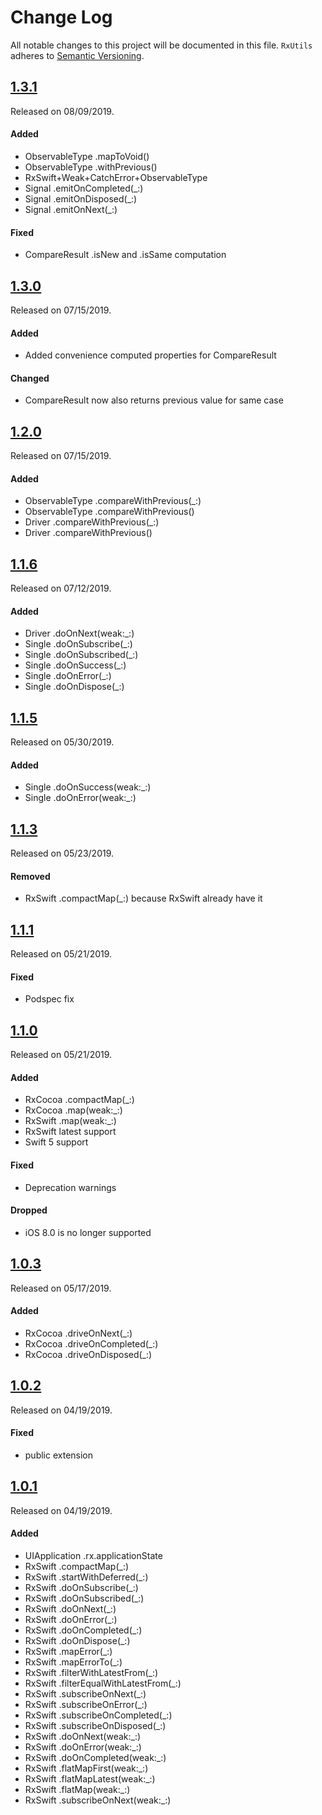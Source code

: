 # Change Log
All notable changes to this project will be documented in this file.
`RxUtils` adheres to [Semantic Versioning](http://semver.org/).


## [1.3.1](https://github.com/APUtils/RxUtils/releases/tag/1.3.1)
Released on 08/09/2019.

#### Added
- ObservableType .mapToVoid()
- ObservableType .withPrevious()
- RxSwift+Weak+CatchError+ObservableType
- Signal .emitOnCompleted(_:)
- Signal .emitOnDisposed(_:)
- Signal .emitOnNext(_:)

#### Fixed
- CompareResult .isNew and .isSame computation


## [1.3.0](https://github.com/APUtils/RxUtils/releases/tag/1.3.0)
Released on 07/15/2019.

#### Added
- Added convenience computed properties for CompareResult

#### Changed
- CompareResult now also returns previous value for same case


## [1.2.0](https://github.com/APUtils/RxUtils/releases/tag/1.2.0)
Released on 07/15/2019.

#### Added
- ObservableType .compareWithPrevious(_:)
- ObservableType .compareWithPrevious()
- Driver .compareWithPrevious(_:)
- Driver .compareWithPrevious()


## [1.1.6](https://github.com/APUtils/RxUtils/releases/tag/1.1.6)
Released on 07/12/2019.

#### Added
- Driver .doOnNext(weak:_:)
- Single .doOnSubscribe(_:)
- Single .doOnSubscribed(_:)
- Single .doOnSuccess(_:)
- Single .doOnError(_:)
- Single .doOnDispose(_:)


## [1.1.5](https://github.com/APUtils/RxUtils/releases/tag/1.1.5)
Released on 05/30/2019.

#### Added
- Single .doOnSuccess(weak:_:)
- Single .doOnError(weak:_:)


## [1.1.3](https://github.com/APUtils/RxUtils/releases/tag/1.1.3)
Released on 05/23/2019.

#### Removed
- RxSwift .compactMap(_:) because RxSwift already have it



## [1.1.1](https://github.com/APUtils/RxUtils/releases/tag/1.1.1)
Released on 05/21/2019.

#### Fixed
- Podspec fix


## [1.1.0](https://github.com/APUtils/RxUtils/releases/tag/1.1.0)
Released on 05/21/2019.

#### Added
- RxCocoa .compactMap(_:)
- RxCocoa .map(weak:_:)
- RxSwift .map(weak:_:)
- RxSwift latest support
- Swift 5 support

#### Fixed
- Deprecation warnings

#### Dropped
- iOS 8.0 is no longer supported


## [1.0.3](https://github.com/APUtils/RxUtils/releases/tag/1.0.3)
Released on 05/17/2019.

#### Added
- RxCocoa .driveOnNext(_:)
- RxCocoa .driveOnCompleted(_:)
- RxCocoa .driveOnDisposed(_:)


## [1.0.2](https://github.com/APUtils/RxUtils/releases/tag/1.0.2)
Released on 04/19/2019.

#### Fixed
- public extension


## [1.0.1](https://github.com/APUtils/RxUtils/releases/tag/1.0.1)
Released on 04/19/2019.

#### Added
- UIApplication .rx.applicationState
- RxSwift .compactMap(_:)
- RxSwift .startWithDeferred(_:)
- RxSwift .doOnSubscribe(_:)
- RxSwift .doOnSubscribed(_:)
- RxSwift .doOnNext(_:)
- RxSwift .doOnError(_:)
- RxSwift .doOnCompleted(_:)
- RxSwift .doOnDispose(_:)
- RxSwift .mapError(_:)
- RxSwift .mapErrorTo(_:)
- RxSwift .filterWithLatestFrom(_:)
- RxSwift .filterEqualWithLatestFrom(_:)
- RxSwift .subscribeOnNext(_:)
- RxSwift .subscribeOnError(_:)
- RxSwift .subscribeOnCompleted(_:)
- RxSwift .subscribeOnDisposed(_:)
- RxSwift .doOnNext(weak:_:)
- RxSwift .doOnError(weak:_:)
- RxSwift .doOnCompleted(weak:_:)
- RxSwift .flatMapFirst(weak:_:)
- RxSwift .flatMapLatest(weak:_:)
- RxSwift .flatMap(weak:_:)
- RxSwift .subscribeOnNext(weak:_:)
